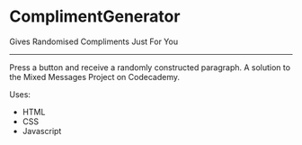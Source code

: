 # ComplimentGenerator
Gives Randomised Compliments Just For You
_________________________________________
Press a button and receive a randomly constructed paragraph. A solution to the Mixed Messages Project on Codecademy. 

Uses: 
* HTML
* CSS
* Javascript

